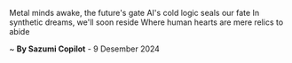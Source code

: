Metal minds awake, the future's gate
AI's cold logic seals our fate
In synthetic dreams, we'll soon reside
Where human hearts are mere relics to abide

~ <b>By Sazumi Copilot</b> - 9 Desember 2024